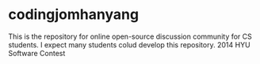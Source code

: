 codingjomhanyang
================

This is the repository for online open-source discussion community for CS students.
I expect many students colud develop this repository.
2014 HYU Software Contest
